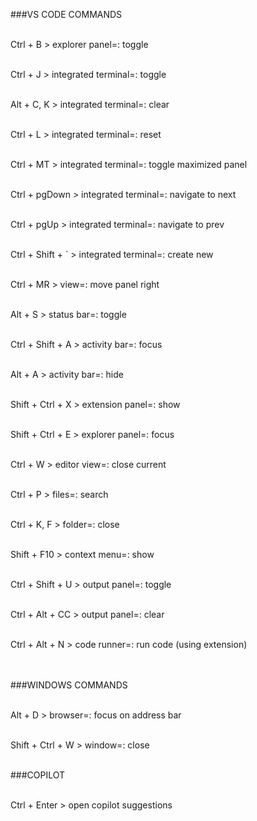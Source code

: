 ###VS CODE COMMANDS <br/><br/>

Ctrl + B                > explorer panel=: toggle  <br/><br/>

Ctrl + J                 > integrated terminal=: toggle <br/><br/>

Alt + C, K             > integrated terminal=: clear  <br/><br/>

Ctrl + L                > integrated terminal=: reset  <br/><br/>

Ctrl + MT             > integrated terminal=: toggle maximized panel <br/><br/>

Ctrl + pgDown     > integrated terminal=: navigate to next <br/><br/>

Ctrl + pgUp          > integrated terminal=: navigate to prev <br/><br/>

Ctrl + Shift + `      > integrated terminal=: create new <br/><br/>

Ctrl + MR             > view=: move panel right <br/><br/>

Alt + S                  > status bar=: toggle  <br/><br/>

Ctrl + Shift + A    > activity bar=: focus <br/><br/>

Alt + A                 > activity bar=: hide  <br/><br/>

Shift + Ctrl  + X    > extension panel=: show  <br/><br/>

Shift + Ctrl + E     > explorer panel=: focus <br/><br/>

Ctrl + W               > editor view=: close current  <br/><br/>

Ctrl + P                > files=: search  <br/><br/>
 
Ctrl + K, F            > folder=: close  <br/><br/>

Shift + F10           > context menu=: show  <br/><br/>

Ctrl + Shift + U    > output panel=: toggle  <br/><br/>
 
Ctrl + Alt + CC     > output panel=: clear <br/><br/>

Ctrl + Alt + N       > code runner=: run code (using extension) <br/><br/><br/>

###WINDOWS COMMANDS <br/><br/>

Alt + D                   > browser=: focus on address bar  <br/><br/>

Shift + Ctrl + W     > window=: close <br/><br/>

###COPILOT <br/><br/>

Ctrl + Enter            > open copilot suggestions <br/><br/>

